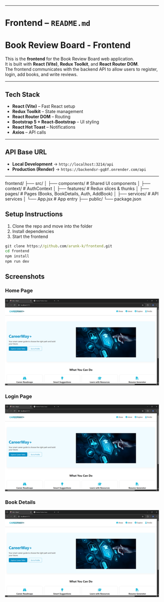 
---

# Frontend – `README.md`

# Book Review Board - Frontend

This is the **frontend** for the Book Review Board web application.  
It is built with **React (Vite)**, **Redux Toolkit**, and **React Router DOM**.  
The frontend communicates with the backend API to allow users to register, login, add books, and write reviews.

---

##  Tech Stack
- **React (Vite)** – Fast React setup
- **Redux Toolkit** – State management
- **React Router DOM** – Routing
- **Bootstrap 5 + React-Bootstrap** – UI styling
- **React Hot Toast** – Notifications
- **Axios** – API calls

---

##  API Base URL

- **Local Development** → `http://localhost:3214/api`  
- **Production (Render)** → `https://backendsr-gq8f.onrender.com/api`

---

frontend/
├── src/
│   ├── components/     # Shared UI components
│   ├── context/        # AuthContext
│   ├── features/       # Redux slices & thunks
│   ├── pages/          # Pages (Books, BookDetails, Auth, AddBook)
│   ├── services/       # API services
│   └── App.jsx         # App entry
├── public/
└── package.json


## Setup Instructions

1. Clone the repo and move into the folder  
2. Install dependencies  
3. Start the frontend  

```cmd
git clone https://github.com/arunk-k/frontend.git
cd frontend
npm install
npm run dev
```
## Screenshots

### Home Page
![Home Page](./screenshots/chek1.png)

### Login Page
![Login Page](./screenshots/chek1.png)

### Book Details
![Book Details](.//screenshots/chek1.png)





